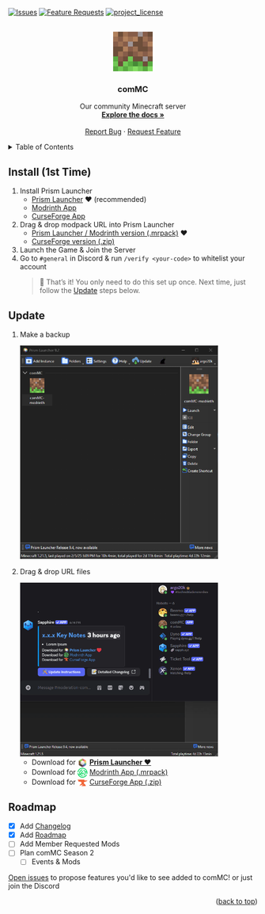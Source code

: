 <a id="readme-top"></a>

[![Issues][issues-shield]][issues-url]
[![Feature Requests][features-shield]][features-url]
[![project_license][license-shield]][license-url]

<!-- PROJECT LOGO -->
<br />
<div align="center">
  <a href="https://github.com/argo20k/comMC?tab=readme-ov-file#readme-top">
    <img src="common/assets/02 - logo - 512px.jpg" alt="Logo" width="80" height="80">
  </a>

<h3 align="center">comMC</h3>

  <p align="center">
    Our community Minecraft server
    <br />
    <a href="https://github.com/argo20k/comMC?tab=readme-ov-file#readme-top"><strong>Explore the docs »</strong></a>
    <br />
    <br />
    <a href="https://github.com/argo20k/comMC/issues/new?labels=bug&template=bug-report---.md">Report Bug</a>
    &middot;
    <a href="https://github.com/argo20k/comMC/issues/new?labels=enhancement&template=feature-request---.md">Request Feature</a>
  </p>
</div>

<!-- TABLE OF CONTENTS -->
<details>
  <summary>Table of Contents</summary>
  <ol>
    <li><a href="#install-1st-time">Install (1st Time)</a></li>
    <li><a href="#update">Update</a></li>
    <li><a href="#roadmap">Roadmap</a></li>
  </ol>
</details>

<!-- INSTALLATION -->

## Install (1st Time)

1. Install Prism Launcher
   - [Prism Launcher](https://prismlauncher.org/download/windows/) ❤️ (recommended)
   - [Modrinth App](https://modrinth.com/app)
   - [CurseForge App](https://www.curseforge.com/download/app)
2. Drag & drop modpack URL into Prism Launcher
   - [Prism Launcher / Modrinth version (.mrpack)](https://github.com/argo20k/comMC/releases/download/1.8.0/comMC-modrinth.mrpack) ❤️
   - [CurseForge version (.zip)](https://github.com/argo20k/comMC/releases/download/1.8.0/comMC-curseforge.zip)
3. Launch the Game & Join the Server
4. Go to `#general` in Discord & run `/verify <your-code>` to whitelist your account
   > 🎉 That’s it! You only need to do this set up once.
   > Next time, just follow the [Update](#update) steps below.

<!-- UPDATE -->

## Update

1. Make a backup

   <a href="common/assets/GitHub/backup_modpack_tutorial_progress_bar.gif">
    <img src="common/assets/GitHub/backup_modpack_tutorial_progress_bar.gif" alt="Backup Modpack Tutorial GIF" width="400"/>
   </a>

2. Drag & drop URL files

   <a href="common/assets/GitHub/update-modpack-tutorial_progress_bar.gif">
    <img src="common/assets/GitHub/update-modpack-tutorial_progress_bar.gif" alt="Update Modpack Tutorial GIF" width="400"/>
   </a>

   - Download for <img src="common/assets/Discord/prismlauncher.webp" alt="Prism Launcher" width="20" style="vertical-align: middle"/> [**Prism Launcher ❤️**](https://github.com/argo20k/comMC/releases/download/1.8.0/comMC-modrinth.mrpack)
   - Download for <img src="common/assets/Discord/modrinth.webp" alt="Modrinth" width="20" style="vertical-align: middle"/> [Modrinth App (.mrpack)](https://github.com/argo20k/comMC/releases/download/1.8.0/comMC-modrinth.mrpack)
   - Download for <img src="common/assets/Discord/curseforge.webp" alt="CurseForge" width="20" style="vertical-align: middle"/> [CurseForge App (.zip)](https://github.com/argo20k/comMC/releases/download/1.8.0/comMC-curseforge.zip)

<!-- ROADMAP -->

## Roadmap

- [x] Add [Changelog](CHANGELOG.md)
- [x] Add [Roadmap](#roadmap)
- [ ] Add Member Requested Mods
- [ ] Plan comMC Season 2
  - [ ] Events & Mods

[Open issues](https://github.com/argo20k/comMC/issues/new?labels=enhancement&template=feature-request---.md) to propose features you'd like to see added to comMC! or just join the Discord

<p align="right">(<a href="#readme-top">back to top</a>)</p>

<!-- MARKDOWN LINKS & common/assets -->
<!-- https://www.markdownguide.org/basic-syntax/#reference-style-links -->

[issues-shield]: https://img.shields.io/github/issues/argo20k/comMC.svg?style=for-the-badge
[issues-url]: https://github.com/argo20k/comMC/issues
[features-shield]: https://img.shields.io/badge/-Features-black.svg?style=for-the-badge&logo=linkedin&colorB=555
[features-url]: https://github.com/argo20k/comMC/issues?q=label%3Aenhancement
[license-shield]: https://img.shields.io/github/license/argo20k/comMC.svg?style=for-the-badge
[license-url]: https://github.com/argo20k/comMC/blob/main/LICENSE
